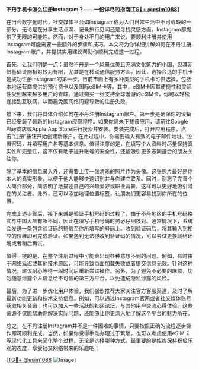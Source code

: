 **不丹手机卡怎么注册Instagram？——一份详尽的指南[[TG💪+ @esim1088](https://t.me/s/esim1088)]**

在当今数字化时代，社交媒体平台如Instagram成为人们日常生活中不可或缺的一部分。无论是在分享生活点滴、记录旅行见闻还是寻找灵感方面，Instagram都提供了无限的可能性。然而，对于身处不丹的用户来说，要顺利注册并使用Instagram可能需要一些额外的步骤和技巧。本文将为你详细讲解如何在不丹注册Instagram账户，并提供实用建议帮助你顺利完成这一过程。

首先，让我们明确一点：虽然不丹是一个风景优美且充满文化魅力的小国，但其网络基础设施相对较为有限，尤其是在移动通信服务方面。因此，选择合适的手机卡是成功注册Instagram的第一步。目前市面上有多种类型的手机卡可供选择，包括本地运营商提供的预付费卡以及国际eSIM卡等。其中，eSIM卡因其便捷性和灵活性受到越来越多用户的青睐。通过购买一张支持全球漫游的eSIM卡，你可以轻松连接到互联网，从而避免因网络问题导致的注册失败。

接下来，我们将具体介绍如何在不丹注册Instagram账户。第一步是确保你的设备已经安装了最新的Instagram应用程序。如果你尚未下载该应用，请前往Google Play商店或Apple App Store进行搜索并安装。安装完成后，打开应用程序，点击“注册”按钮开始创建新账户。在此过程中，你需要输入有效的电子邮件地址、设置密码，并填写用户名等基本信息。值得注意的是，在填写个人资料时尽量保持真实性和完整性，这不仅有助于提升账号的安全性，还能吸引更多志同道合的朋友关注你。

除了基本的信息录入外，还需要上传一张清晰的照片作为头像。这张照片最好是你本人的真实形象，以便于他人能够快速识别并与你建立联系。同时，别忘了完善个人简介部分，简洁明了地描述自己的兴趣爱好或职业背景，这样可以更好地吸引潜在的关注者。此外，还可以添加地理位置标签，让朋友们更容易找到你所在的位置。

完成上述步骤后，接下来就是验证手机号码的过程了。由于不丹地区的手机号码格式与中国大陆有所不同，因此在填写手机号码时务必仔细核对。通常情况下，系统会发送一条包含验证码的短信至你所填写的号码上。收到验证码后，将其输入到相应的位置即可完成验证。如果遇到无法接收到验证码的情况，可以尝试更换网络环境或者稍后再试。

值得一提的是，在整个注册过程中可能会出现各种意想不到的问题。例如，有时由于网络延迟或其他技术原因，可能导致页面加载失败或者提交信息无效。针对这种情况，建议耐心等待一段时间后重新尝试操作。另外，为了避免不必要的麻烦，切勿随意泄露个人信息给不可信的第三方平台，以免造成隐私泄露的风险。

最后，为了进一步优化用户体验，我们强烈推荐大家关注官方客服渠道，及时了解最新功能更新和技术支持信息。例如，可以通过Instagram官网或者社交媒体账号获取相关资讯；也可以加入一些活跃的社区论坛，与其他用户交流心得体验。这些资源不仅能帮助你解决实际问题，还能够让你更深入地了解这个平台的魅力所在。

总之，在不丹注册Instagram并不是一件困难的事情，只要按照正确的流程逐步操作即可顺利完成。当然，如果你觉得手动办理过于繁琐，也可以考虑使用eSIM卡等现代化工具来简化整个过程。无论是选择哪种方式，最重要的是始终保持积极乐观的态度，享受社交网络带来的乐趣吧！

[[TG💪+ @esim1088](https://t.me/s/esim1088) ![Image](https://i.postimg.cc/4NQfJmqS/Snipaste-2025-05-13-00-14-12.png)]